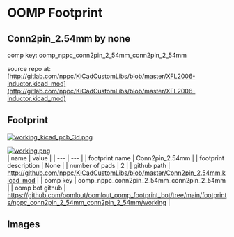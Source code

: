 # OOMP Footprint  
## Conn2pin_2.54mm  by none  
  
oomp key: oomp_nppc_conn2pin_2_54mm_conn2pin_2_54mm  
  
source repo at: [http://gitlab.com/nppc/KiCadCustomLibs/blob/master/XFL2006-inductor.kicad_mod](http://gitlab.com/nppc/KiCadCustomLibs/blob/master/XFL2006-inductor.kicad_mod)  
## Footprint  
  
[![working_kicad_pcb_3d.png](working_kicad_pcb_3d_600.png)](working_kicad_pcb_3d.png)  
  
[![working.png](working_600.png)](working.png)  
| name | value | 
| --- | --- | 
| footprint name | Conn2pin_2.54mm | 
| footprint description | None | 
| number of pads | 2 | 
| github path | http://github.com/nppc/KiCadCustomLibs/blob/master/Conn2pin_2.54mm.kicad_mod | 
| oomp key | oomp_nppc_conn2pin_2_54mm_conn2pin_2_54mm | 
| oomp bot github | https://github.com/oomlout/oomlout_oomp_footprint_bot/tree/main/footprints/nppc_conn2pin_2_54mm_conn2pin_2_54mm/working | 
## Images  
